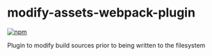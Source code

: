 # modify-assets-webpack-plugin

[![npm](https://img.shields.io/npm/v/modify-assets-webpack-plugin.svg?maxAge=2592000)](https://www.npmjs.com/package/modify-assets-webpack-plugin)

Plugin to modify build sources prior to being written to the filesystem

